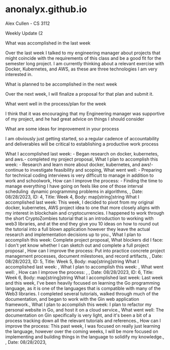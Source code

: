 # anonalyx.github.io
Alex Cullen - CS 3112

Weekly Update (2

What was accomplished in the last week

Over the last week I talked to my engineering manager about projects that might coincide with the requirements of this class and be a good fit for the semester long project. I am currently thinking about a relevant exercise with Docker, Kubernetes, and AWS, as these are three technologies I am very interested in.


What is planned to be accomplished in the next week

Over the next week, I will finalize a proposal for that plan and submit it.


What went well in the process/plan for the week

I think that it was encouraging that my Engineering manager was supportive of my project, and he had great advice on things I should consider


What are some ideas for improvement in your process

I am obviously just getting started, so a regular cadence of accountability and deliverables will be critical to establishing a productive work process


What I accomplished last week:       - Began research on docker, kubernetes, and aws.- completed my project proposal,
		What I plan to accomplish this week: - Research and learn more about docker, kubernetes, and aws!- continue to investigate feasibility and scoping,
		What went well:                      - Preparing for technical coding interviews is very difficult to manage in addition to work and schoolwork,
		How can I improve the process:       - Finding the time to manage everything I have going on feels like one of those interval scheduling  dynamic programming problems in algorithms,
	, Date: 08/28/2023,
	ID: 4, Title: Week 4, Body: map[string]string
		What I accomplished last week:       This week, I decided to pivot from my original docker, kubernetes, AWS project idea to one that more closely aligns with my interest in blockchain and cryptocurrencies. I happened to work through the short CryptoZombies tutorial that is an introduction to working with web3 libraries, and at the end they give you 10 ideas on how to round out the tutorial into a full blown application however they leave the actual research and implementation decisions up to you.,
		What I plan to accomplish this week: Complete project proposal,
		What blockers did I face:            I don't yet know whether I can sketch out and complete a full project proposal ,
		How can I improve the process:       Put into practice concrete project management processes, document milestones, and record artifacts,
	, Date: 08/28/2023,
	ID: 5, Title: Week 5, Body: map[string]string
		What I accomplished last week:       ,
		What I plan to accomplish this week: ,
		What went well:                      ,
		How can I improve the process:       ,
	, Date: 08/28/2023,
	ID: 6, Title: Week 6, Body: map[string]string
		What I accomplished last week:       Last week and this week, I've been heavily focused on learning the Go programming language, as it is one of the languages that is compatible with many of the Web3 libraries. I completed several tutorials, walked through much of the documentation, and began to work with the Gin web application framework.,
		What I plan to accomplish this week: I plan to refactor my personal website in Go, and host it on a cloud service.,
		What went well:                      The documentation on Gin specifically is very light, and it's been a bit of a process tracking down all the relevant tutorials and references.,
		How can I improve the process:       This past week, I was focused on really just learning the language, however over the coming weeks, I will be more focused on implementing and building things in the language to solidify my knowledge.,
	, Date: 08/28/2023,
